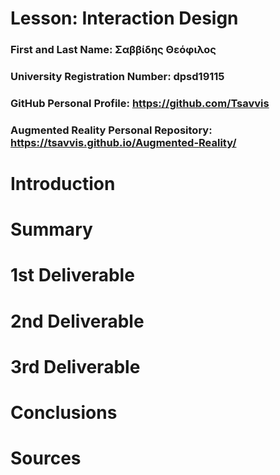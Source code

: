 # Lesson: Interaction Design

### First and Last Name: Σαββίδης Θεόφιλος
### University Registration Number: dpsd19115
### GitHub Personal Profile: https://github.com/Tsavvis
### Augmented Reality Personal Repository: https://tsavvis.github.io/Augmented-Reality/

# Introduction

# Summary


# 1st Deliverable


# 2nd Deliverable


# 3rd Deliverable 


# Conclusions


# Sources

